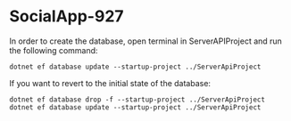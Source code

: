 # SocialApp-927

In order to create the database, open terminal in ServerAPIProject and run the following command:
```
dotnet ef database update --startup-project ../ServerApiProject
```
If you want to revert to the initial state of the database:
```
dotnet ef database drop -f --startup-project ../ServerApiProject
dotnet ef database update --startup-project ../ServerApiProject
```
